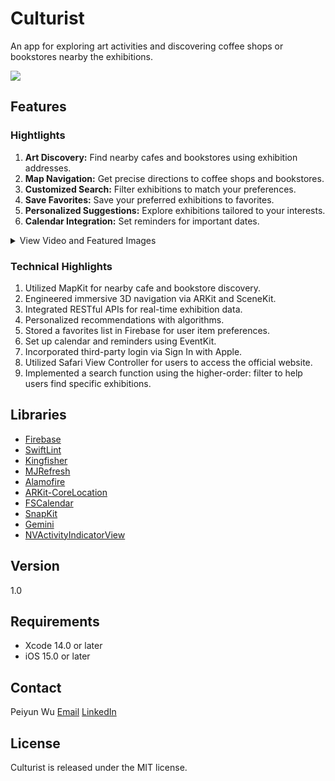 # Culturist
An app for exploring art activities and discovering coffee shops or bookstores nearby the exhibitions.

[![](https://i.imgur.com/LKYoCCe.png)](https://apps.apple.com/tw/app/culturist/id6467009064)

## Features
### Hightlights
1. **Art Discovery:** Find nearby cafes and bookstores using exhibition addresses.
1. **Map Navigation:** Get precise directions to coffee shops and bookstores.
1. **Customized Search:** Filter exhibitions to match your preferences.
1. **Save Favorites:** Save your preferred exhibitions to favorites.
1. **Personalized Suggestions:** Explore exhibitions tailored to your interests.
1. **Calendar Integration:** Set reminders for important dates.

<details>

<summary>View Video and Featured Images</summary>

https://github.com/Phrase0/Culturist/assets/106171384/12ec05a3-bc08-413e-b7d6-e7b935c3fd60

![mockupApp-19](https://github.com/Phrase0/Culturist/assets/106171384/2d94850f-2e7b-432b-a7b5-e31c0232514b)

![mockupApp-20](https://github.com/Phrase0/Culturist/assets/106171384/fff63f34-7f35-4703-8ffe-92726a741ff9)

![mockupApp-21](https://github.com/Phrase0/Culturist/assets/106171384/ba617f74-04fe-4a19-bc97-29694ca7af51)

</details>

### Technical Highlights
1. Utilized MapKit for nearby cafe and bookstore discovery.
1. Engineered immersive 3D navigation via ARKit and SceneKit.
1. Integrated RESTful APIs for real-time exhibition data.
1. Personalized recommendations with algorithms.
1. Stored a favorites list in Firebase for user item preferences.
1. Set up calendar and reminders using EventKit.
1. Incorporated third-party login via Sign In with Apple.
1. Utilized Safari View Controller for users to access the official website.
1. Implemented a search function using the higher-order: filter to help users find specific exhibitions. 

## Libraries
- [Firebase](https://firebase.google.com/products/firestore?gclid=Cj0KCQiA-qGNBhD3ARIsAO_o7ynVqh2xVTgG6WIKFSfdCN4x9lHJrit2kdCT99IfZPNxPPbbtPHr6qsaAv4lEALw_wcB&gclsrc=aw.ds)
- [SwiftLint](https://github.com/realm/SwiftLint)
- [Kingfisher](https://github.com/onevcat/Kingfisher)
- [MJRefresh](https://github.com/CoderMJLee/MJRefresh)
- [Alamofire](https://github.com/Alamofire/Alamofire)
- [ARKit-CoreLocation](https://github.com/AndrewHartAR/ARKit-CoreLocation)
- [FSCalendar](https://github.com/WenchaoD/FSCalendar)
- [SnapKit](https://github.com/SnapKit/SnapKit)
- [Gemini](https://github.com/shoheiyokoyama/Gemini)
- [NVActivityIndicatorView](https://github.com/ninjaprox/NVActivityIndicatorView)

## Version
1.0

## Requirements
- Xcode 14.0 or later
- iOS 15.0 or later

## Contact
Peiyun Wu [Email](phrase911@gmail.com)   [LinkedIn](https://www.linkedin.com/in/peiyun-wu-027564262/)

## License
Culturist is released under the MIT license. 






